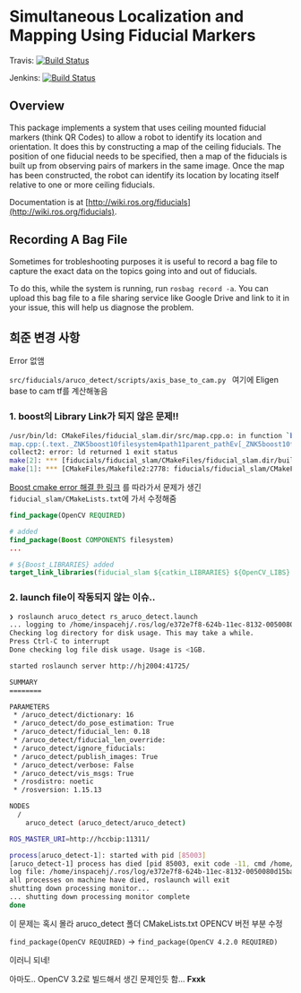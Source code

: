 
# Simultaneous Localization and Mapping Using Fiducial Markers
Travis:  [![Build Status](https://travis-ci.org/UbiquityRobotics/fiducials.svg?branch=kinetic-devel)](https://travis-ci.org/UbiquityRobotics/fiducials)

Jenkins: [![Build Status](http://build.ros.org/view/Kdev/job/Kdev__fiducials__ubuntu_xenial_amd64/badge/icon)](http://build.ros.org/view/Kdev/job/Kdev__fiducials__ubuntu_xenial_amd64/)

## Overview

This package implements a system that uses ceiling mounted
fiducial markers (think QR Codes) to allow a robot to identify
its location and orientation.  It does this by constructing
a map of the ceiling fiducials.  The position of one fiducial
needs to be specified, then a map of the fiducials is built 
up from observing pairs of markers in the same image. 
Once the map has been constructed, the robot can identify
its location by locating itself relative to one or more 
ceiling fiducials.

Documentation is at [http://wiki.ros.org/fiducials](http://wiki.ros.org/fiducials).

## Recording A Bag File

Sometimes for trobleshooting purposes it is useful to record a bag 
file to capture the exact data on the topics going into and out of 
fiducials.

To do this, while the system is running, run `rosbag record -a`.
You can upload this bag file to a file sharing service like Google
Drive and link to it in your issue, this will help us diagnose 
the problem. 

## 희준 변경 사항
Error 없앰

`src/fiducials/aruco_detect/scripts/axis_base_to_cam.py ` 여기에 Eligen base to cam tf를 계산해놓음

### 1. boost의 Library Link가 되지 않은 문제!!

```bash
/usr/bin/ld: CMakeFiles/fiducial_slam.dir/src/map.cpp.o: in function `boost::filesystem::path::parent_path() const':
map.cpp:(.text._ZNK5boost10filesystem4path11parent_pathEv[_ZNK5boost10filesystem4path11parent_pathEv]+0x2c): undefined reference to `boost::filesystem::path::find_parent_path_size() const'
collect2: error: ld returned 1 exit status
make[2]: *** [fiducials/fiducial_slam/CMakeFiles/fiducial_slam.dir/build.make:203: /home/inspacehj/ros_projects/eligen_test_ws/devel/lib/fiducial_slam/fiducial_slam] Error 1
make[1]: *** [CMakeFiles/Makefile2:2778: fiducials/fiducial_slam/CMakeFiles/fiducial_slam.dir/all] Error 2
```

[Boost cmake error 해결 한 링크](https://iostream1029.tistory.com/23) 를 따라가서 문제가 생긴 `fiducial_slam/CMakeLists.txt`에 가서 수정해줌

```Cmake
find_package(OpenCV REQUIRED)

# added
find_package(Boost COMPONENTS filesystem)
...

# ${Boost_LIBRARIES} added
target_link_libraries(fiducial_slam ${catkin_LIBRARIES} ${OpenCV_LIBS} ${Boost_LIBRARIES})

```
### 2. launch file이 작동되지 않는 이슈..
```bash
❯ roslaunch aruco_detect rs_aruco_detect.launch
... logging to /home/inspacehj/.ros/log/e372e7f8-624b-11ec-8132-0050080d15ba/roslaunch-Inspaceui-Heejun-Jang-84868.log
Checking log directory for disk usage. This may take a while.
Press Ctrl-C to interrupt
Done checking log file disk usage. Usage is <1GB.

started roslaunch server http://hj2004:41725/

SUMMARY
========

PARAMETERS
 * /aruco_detect/dictionary: 16
 * /aruco_detect/do_pose_estimation: True
 * /aruco_detect/fiducial_len: 0.18
 * /aruco_detect/fiducial_len_override: 
 * /aruco_detect/ignore_fiducials: 
 * /aruco_detect/publish_images: True
 * /aruco_detect/verbose: False
 * /aruco_detect/vis_msgs: True
 * /rosdistro: noetic
 * /rosversion: 1.15.13

NODES
  /
    aruco_detect (aruco_detect/aruco_detect)

ROS_MASTER_URI=http://hccbip:11311/

process[aruco_detect-1]: started with pid [85003]
[aruco_detect-1] process has died [pid 85003, exit code -11, cmd /home/inspacehj/ros_projects/eligen_test_ws/devel/lib/aruco_detect/aruco_detect camera/compressed:=/rs_cam/color/image_raw/compressed camera_info:=/rs_cam/color/camera_info __name:=aruco_detect __log:=/home/inspacehj/.ros/log/e372e7f8-624b-11ec-8132-0050080d15ba/aruco_detect-1.log].
log file: /home/inspacehj/.ros/log/e372e7f8-624b-11ec-8132-0050080d15ba/aruco_detect-1*.log
all processes on machine have died, roslaunch will exit
shutting down processing monitor...
... shutting down processing monitor complete
done
```
이 문제는 혹시 몰라 aruco_detect 폴더 CMakeLists.txt OPENCV 버전 부분 수정

`find_package(OpenCV REQUIRED)` -> `find_package(OpenCV 4.2.0 REQUIRED)` 

이러니 되네!

아마도.. OpenCV 3.2로 빌드해서 생긴 문제인듯 함... **Fxxk**